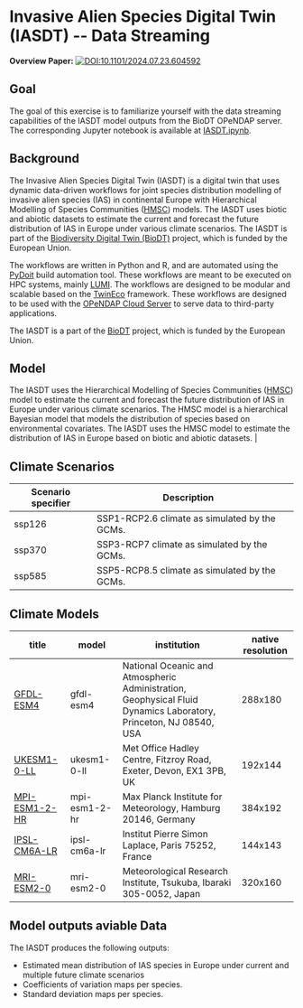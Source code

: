 # Invasive Alien Species Digital Twin (IASDT) -- Data Streaming 

**Overview Paper:** [![DOI:10.1101/2024.07.23.604592](http://img.shields.io/badge/DOI-10.1101/2024.07.23.604592-323F23.svg)](https://doi.org/10.3897/rio.10.e124579) 

## Goal

The goal of this exercise is to familiarize yourself with the data streaming capabilities of the IASDT model outputs from the BioDT OPeNDAP server. The corresponding Jupyter notebook is available at [IASDT.ipynb]("IASDT-outputs.ipynb").  

## Background

The Invasive Alien Species Digital Twin (IASDT) is a digital twin that uses dynamic data-driven workflows for joint species distribution modelling of invasive alien species (IAS) in continental Europe with Hierarchical Modelling of Species Communities ([HMSC](https://www.helsinki.fi/en/researchgroups/statistical-ecology/software/hmsc)) models. The IASDT uses biotic and abiotic datasets to estimate the current and forecast the future distribution of IAS in Europe under various climate scenarios. The IASDT is part of the [Biodiversity Digital Twin (BioDT)](https://biodt.eu) project, which is funded by the European Union.

The workflows are written in Python and R, and are automated using the [PyDoit](https://pydoit.org) build automation tool. These workflows are meant to be executed on HPC systems, mainly [LUMI](https://lumi-supercomputer.eu). The workflows are designed to be modular and scalable based on the [TwinEco](#architectural-overview) framework. These workflows are designed to be used with the [OPeNDAP Cloud Server](#data-storage-and-availability) to serve data to third-party applications.

The IASDT is a part of the [BioDT](https://biodt.eu) project, which is funded by the European Union. 

## Model 

The IASDT uses the Hierarchical Modelling of Species Communities ([HMSC](https://www.helsinki.fi/en/researchgroups/statistical-ecology/software/hmsc)) model to estimate the current and forecast the future distribution of IAS in Europe under various climate scenarios. The HMSC model is a hierarchical Bayesian model that models the distribution of species based on environmental covariates. The IASDT uses the HMSC model to estimate the distribution of IAS in Europe based on biotic and abiotic datasets.
                                                                                                                                                              |
## Climate Scenarios

| Scenario specifier | Description                                   |   |
|--------------------|-----------------------------------------------|---|
| ssp126             | SSP1-RCP2.6 climate as simulated by the GCMs. |   |
| ssp370             | SSP3-RCP7 climate as simulated by the GCMs.   |   |
| ssp585             | SSP5-RCP8.5 climate as simulated by the GCMs. |   |

## Climate Models

| title              | model         | institution                                                                                                      | native resolution |
|--------------------|---------------|------------------------------------------------------------------------------------------------------------------|-------------------|
| [GFDL-ESM4](#)     | gfdl-esm4     | National Oceanic and Atmospheric Administration, Geophysical Fluid Dynamics Laboratory, Princeton, NJ 08540, USA | 288x180           |
| [UKESM1-0-LL](#)   | ukesm1-0-ll   | Met Office Hadley Centre, Fitzroy Road, Exeter, Devon, EX1 3PB, UK                                               | 192x144           |
| [MPI-ESM1-2-HR](#) | mpi-esm1-2-hr | Max Planck Institute for Meteorology, Hamburg 20146, Germany                                                     | 384x192           |
| [IPSL-CM6A-LR](#)  | ipsl-cm6a-lr  | Institut Pierre Simon Laplace, Paris 75252, France                                                               | 144x143           |
| [MRI-ESM2-0](#)    | mri-esm2-0    | Meteorological Research Institute, Tsukuba, Ibaraki 305-0052, Japan                                              | 320x160           |

## Model outputs aviable Data

The IASDT produces the following outputs:
- Estimated mean distribution of IAS species in Europe under current and multiple future climate scenarios
- Coefficients of variation maps per species.
- Standard deviation maps per species. 

